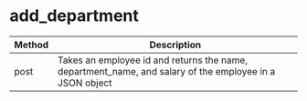 # add_department
| **Method** | **Description** | 
| ----------- | ----------- |
| post | Takes an employee id and returns the name, department_name, and salary of the employee in a JSON object |
